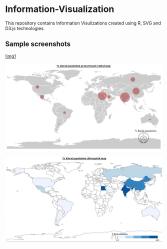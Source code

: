 # Information-Visualization

This repository contains Information Visulizations created using R, SVG and D3.js technologies.

## Sample screenshots 
[!img1](https://github.com/TejalPatted/Information-Visualization/blob/master/Interactive%20visualization%20using%20D3/Interactive%20plot.JPG)

![map1](https://github.com/TejalPatted/Information-Visualization/blob/master/choropleth%20map%20using%20D3/Proportional%20symbol%20map.JPG)

![map2](https://github.com/TejalPatted/Information-Visualization/blob/master/choropleth%20map%20using%20D3/Choropleth%20map.JPG)
